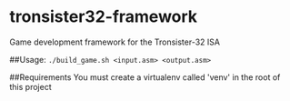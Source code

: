 # tronsister32-framework
Game development framework for the Tronsister-32 ISA

##Usage:
`./build_game.sh <input.asm> <output.asm>`

##Requirements
You must create a virtualenv called 'venv' in the root of this project